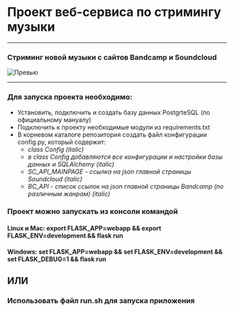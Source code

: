 # Проект веб-сервиса по стримингу музыки
___________________________________________
### Стриминг новой музыки с сайтов Bandcamp и Soundcloud
![Превью](https://pp.userapi.com/c851132/v851132165/1284b1/58bhzTCdwvM.jpg)
______________________________________________________________________________
### Для запуска проекта необходимо:
- Установить, подключить и создать базу данных PostgrteSQL (по официальному мануалу)
- Подключить к проекту необходимые модули из requirements.txt
- В корневом каталоге репозитория создать файл конфигурации config.py, который содержит:
    - *class Config (italic)*
    - *в class Config добавляются все конфигурации и настройки базы данных и SQLAlchemy (italic)*
    - *SC_API_MAINPAGE - ссылка на json главной страницы Soundcloud (italic)*
    - *BC_API - список ссылок на json главной страницы Bandcamp (по различным жанрам) (italic)*
### Проект можно запускать из консоли командой 
#### Linux и Mac: export FLASK_APP=webapp && export FLASK_ENV=development && flask run
#### Windows: set FLASK_APP=webapp && set FLASK_ENV=development && set FLASK_DEBUG=1 && flask run
## ИЛИ
### Использовать файл run.sh для запуска приложения
